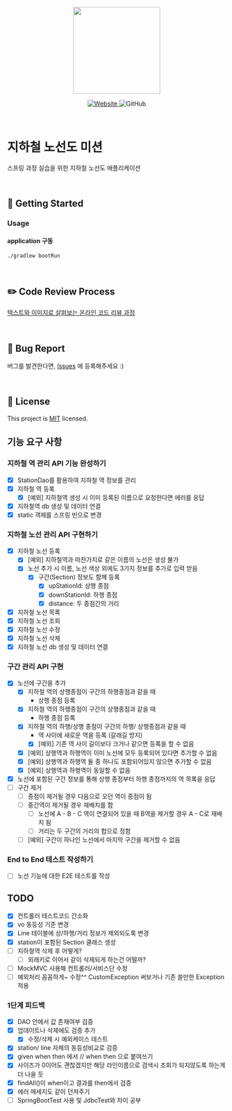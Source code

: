 <p align="center">
    <img width="200px;" src="https://raw.githubusercontent.com/woowacourse/atdd-subway-admin-frontend/master/images/main_logo.png"/>
</p>
<p align="center">
  <a href="https://techcourse.woowahan.com/c/Dr6fhku7" alt="woowacourse subway">
    <img alt="Website" src="https://img.shields.io/website?url=https%3A%2F%2Fedu.nextstep.camp%2Fc%2FR89PYi5H">
  </a>
  <img alt="GitHub" src="https://img.shields.io/github/license/woowacourse/atdd-subway-map">
</p>

<br>

# 지하철 노선도 미션

스프링 과정 실습을 위한 지하철 노선도 애플리케이션

<br>

## 🚀 Getting Started

### Usage

#### application 구동

```
./gradlew bootRun
```

<br>

## ✏️ Code Review Process

[텍스트와 이미지로 살펴보는 온라인 코드 리뷰 과정](https://github.com/next-step/nextstep-docs/tree/master/codereview)

<br>

## 🐞 Bug Report

버그를 발견한다면, [Issues](https://github.com/woowacourse/atdd-subway-map/issues) 에 등록해주세요 :)

<br>

## 📝 License

This project is [MIT](https://github.com/woowacourse/atdd-subway-map/blob/master/LICENSE) licensed.

## 기능 요구 사항

### 지하철 역 관리 API 기능 완성하기

- [x] StationDao를 활용하여 지하철 역 정보를 관리
- [x] 지하철 역 등록
    - [x] [예외] 지하철역 생성 시 이미 등록된 이름으로 요청한다면 에러를 응답
- [x] 지하철역 db 생성 및 데이터 연결
- [x] static 객체를 스프링 빈으로 변경

### 지하철 노선 관리 API 구현하기

- [x] 지하철 노선 등록
    - [x] [예외] 지하철역과 마찬가지로 같은 이름의 노선은 생성 불가
    - [x] 노선 추가 시 이름, 노선 색상 외에도 3가지 정보를 추가로 입력 받음
        - [x] 구간(Section) 정보도 함께 등록
            - [x] upStationId: 상행 종점
            - [x] downStationId: 하행 종점
            - [x] distance: 두 종점간의 거리
- [x] 지하철 노선 목록
- [x] 지하철 노선 조회
- [x] 지하철 노선 수정
- [x] 지하철 노선 삭제
- [x] 지하철 노선 db 생성 및 데이터 연결

### 구간 관리 API 구현

- [x] 노선에 구간을 추가
    - [x] 지하철 역의 상행종점이 구간의 하행종점과 같을 때
        - 상행 종점 등록
    - [x] 지하철 역의 하행종점이 구간의 상행종점과 같을 때
        - 하행 종점 등록
    - [x] 지하철 역의 하행/상행 종점이 구간의 하행/ 상행종점과 같을 때
        - 역 사이에 새로운 역을 등록 (갈래길 방지)
        - [x] [예외] 기존 역 사이 길이보다 크거나 같으면 등록을 할 수 없음
    - [x] [예외] 상행역과 하행역이 이미 노선에 모두 등록되어 있다면 추가할 수 없음
    - [x] [예외] 상행역과 하행역 둘 중 하나도 포함되어있지 않으면 추가할 수 없음
    - [x] [예외] 상행역과 하행역이 동일할 수 없음
- [x] 노선에 포함된 구간 정보를 통해 상행 종점부터 하행 종점까지의 역 목록을 응답
- [ ] 구간 제거
    - [ ] 종점이 제거될 경우 다음으로 오던 역이 종점이 됨
    - [ ] 중간역이 제거될 경우 재배치를 함
        - [ ] 노선에 A - B - C 역이 연결되어 있을 때 B역을 제거할 경우 A - C로 재배치 됨
        - [ ] 거리는 두 구간의 거리의 합으로 정함
    - [ ] [예외] 구간이 하나인 노선에서 마지막 구간을 제거할 수 없음

### End to End 테스트 작성하기

- [ ] 노선 기능에 대한 E2E 테스트를 작성

## TODO

- [x] 컨트롤러 테스트코드 간소화
- [x] vo 동등성 기준 변경
- [x] Line 테이블에 상/하행/거리 정보가 제외되도록 변경
- [x] station이 포함된 Section 클래스 생성
- [ ] 지하철역 삭제 후 어떻게?
    - [ ] 외래키로 이어서 같이 삭제되게 하는건 어떨까?
- [ ] MockMVC 사용해 컨트롤러/서비스단 수정
- [ ] 예외처리 꼼꼼하게~ 수정^^ CustomException 써보거나 기존 쓸만한 Exception 적용

### 1단계 피드백

- [x] DAO 안에서 값 존재여부 검증
- [x] 업데이트나 삭제에도 검증 추가
    - [x] 수정/삭제 시 예외케이스 테스트
- [x] station/ line 자체의 동등성비교로 검증
- [x] given when then 에서 // when then 으로 붙여쓰기
- [x] 사이즈가 0이어도 괜찮겠지만 해당 라인이름으로 검색시 조회가 되지않도록 하는게 더 나을 듯
- [x] findAll()이 when이고 결과를 then에서 검증
- [x] 에러 메세지도 같이 던져주기
- [ ] SpringBootTest 사용 및 JdbcTest와 차이 공부
